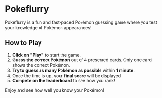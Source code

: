# Pokeflurry

Pokeflurry is a fun and fast-paced Pokémon guessing game where you test your knowledge of Pokémon appearances!

## How to Play

1. **Click on "Play"** to start the game.
2. **Guess the correct Pokémon** out of 4 presented cards. Only one card shows the correct Pokémon.
3. **Try to guess as many Pokémon as possible** within **1 minute**.
4. Once the time is up, your **final score** will be displayed.
5. **Compete on the leaderboard** to see how you rank!

Enjoy and see how well you know your Pokémon!